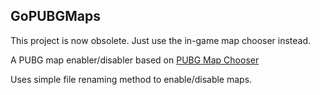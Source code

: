 GoPUBGMaps
---
This project is now obsolete. Just use the in-game map chooser instead.  

A PUBG map enabler/disabler based on [PUBG Map Chooser](https://github.com/EpicKitten/PUBG-Map-Chooser.git)

Uses simple file renaming method to enable/disable maps.
